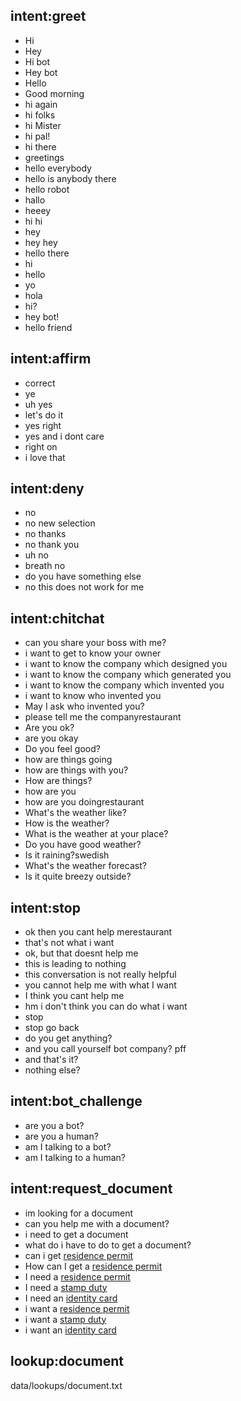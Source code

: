 ## intent:greet
- Hi
- Hey
- Hi bot
- Hey bot
- Hello
- Good morning
- hi again
- hi folks
- hi Mister
- hi pal!
- hi there
- greetings
- hello everybody
- hello is anybody there
- hello robot
- hallo
- heeey
- hi hi
- hey
- hey hey
- hello there
- hi
- hello
- yo
- hola
- hi?
- hey bot!
- hello friend


## intent:affirm
- correct
- ye
- uh yes
- let's do it
- yes right
- yes and i dont care
- right on
- i love that

## intent:deny
- no
- no new selection
- no thanks
- no thank you
- uh no
- breath no
- do you have something else
- no this does not work for me

## intent:chitchat
- can you share your boss with me?
- i want to get to know your owner
- i want to know the company which designed you
- i want to know the company which generated you
- i want to know the company which invented you
- i want to know who invented you
- May I ask who invented you?
- please tell me the companyrestaurant
- Are you ok?
- are you okay
- Do you feel good?
- how are things going
- how are things with you?
- How are things?
- how are you
- how are you doingrestaurant
- What's the weather like?
- How is the weather?
- What is the weather at your place?
- Do you have good weather?
- Is it raining?swedish
- What's the weather forecast?
- Is it quite breezy outside?

## intent:stop
- ok then you cant help merestaurant
- that's not what i want
- ok, but that doesnt help me
- this is leading to nothing
- this conversation is not really helpful
- you cannot help me with what I want
- I think you cant help me
- hm i don't think you can do what i want
- stop
- stop go back
- do you get anything?
- and you call yourself bot company? pff
- and that's it?
- nothing else?

## intent:bot_challenge
- are you a bot?
- are you a human?
- am I talking to a bot?
- am I talking to a human?


## intent:request_document
- im looking for a document
- can you help me with a document?
- i need to get a document
- what do i have to do to get a document?
- can i get [residence permit](document)
- How can I get a [residence permit](document)
- I need a [residence permit](document)
- I need a [stamp duty](document)
- I need an [identity card](document)
- i want a [residence permit](document)
- i want a [stamp duty](document)
- i want an [identity card](document)

## lookup:document
data/lookups/document.txt
